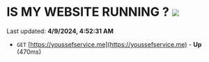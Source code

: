 # IS MY WEBSITE RUNNING ? [![](https://img.shields.io/static/v1?label=Sponsor&message=%E2%9D%A4&logo=GitHub&color=%23fe8e86)](https://github.com/sponsors/<username>)

Last updated: **4/9/2024, 4:52:31 AM**

- `GET` [https://youssefservice.me](https://youssefservice.me) - **Up** (470ms)
